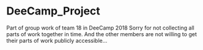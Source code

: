 # DeeCamp_Project
Part of group work of team 18 in DeeCamp 2018
Sorry for not collecting all parts of work together in time.
And the other members are not willing to get their parts of work publicly accessible...
